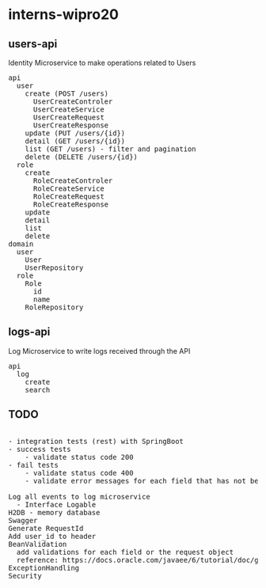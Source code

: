 # interns-wipro20

## users-api
Identity Microservice to make operations related to Users
<pre>
api  
  user
    create (POST /users)
      UserCreateControler
      UserCreateService
      UserCreateRequest
      UserCreateResponse
    update (PUT /users/{id})
    detail (GET /users/{id})
    list (GET /users) - filter and pagination
    delete (DELETE /users/{id})
  role
    create
      RoleCreateControler
      RoleCreateService
      RoleCreateRequest
      RoleCreateResponse
    update
    detail
    list
    delete
domain
  user
    User
    UserRepository    
  role
    Role
      id
      name
    RoleRepository
</pre>

## logs-api
Log Microservice to write logs received through the API
<pre>
api
  log
    create
    search
</pre>    

## TODO
<pre>

- integration tests (rest) with SpringBoot
- success tests
	- validate status code 200
- fail tests
	- validate status code 400
	- validate error messages for each field that has not been informed

Log all events to log microservice
  - Interface Logable
H2DB - memory database
Swagger
Generate RequestId
Add user_id to header
BeanValidation
  add validations for each field or the request object
  reference: https://docs.oracle.com/javaee/6/tutorial/doc/gircz.html
ExceptionHandling 
Security
</pre>

